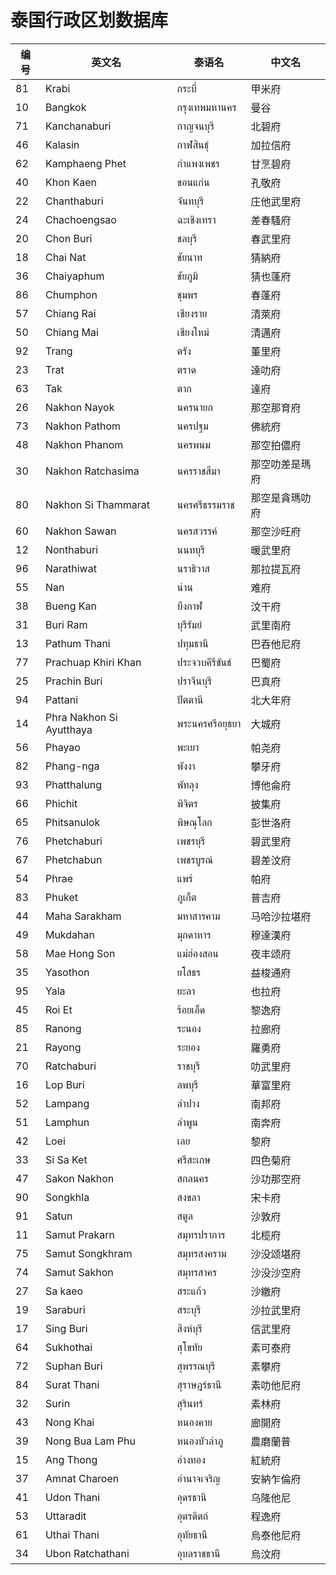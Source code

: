 # 泰国行政区划数据库

| 编号 | 英文名 | 泰语名 | 中文名 |
|-------------|--------------|-----------|--------------|
| 81 | Krabi | กระบี่ | 甲米府 |
| 10 | Bangkok | กรุงเทพมหานคร | 曼谷 |
| 71 | Kanchanaburi | กาญจนบุรี | 北碧府 |
| 46 | Kalasin | กาฬสินธุ์ | 加拉信府 |
| 62 | Kamphaeng Phet | กำแพงเพชร | 甘烹碧府 |
| 40 | Khon Kaen | ขอนแก่น | 孔敬府 |
| 22 | Chanthaburi | จันทบุรี | 庄他武里府 |
| 24 | Chachoengsao | ฉะเชิงเทรา | 差春騷府 |
| 20 | Chon Buri | ชลบุรี | 春武里府 |
| 18 | Chai Nat | ชัยนาท | 猜納府 |
| 36 | Chaiyaphum | ชัยภูมิ | 猜也蓬府 |
| 86 | Chumphon | ชุมพร | 春蓬府 |
| 57 | Chiang Rai | เชียงราย | 清萊府 |
| 50 | Chiang Mai | เชียงใหม่ | 清邁府 |
| 92 | Trang | ตรัง | 董里府 |
| 23 | Trat | ตราด | 達叻府 |
| 63 | Tak | ตาก | 達府 |
| 26 | Nakhon Nayok | นครนายก | 那空那育府 |
| 73 | Nakhon Pathom | นครปฐม | 佛統府 |
| 48 | Nakhon Phanom | นครพนม | 那空拍儂府 |
| 30 | Nakhon Ratchasima | นครราชสีมา | 那空叻差是瑪府 |
| 80 | Nakhon Si Thammarat | นครศรีธรรมราช | 那空是貪瑪叻府 |
| 60 | Nakhon Sawan | นครสวรรค์ | 那空沙旺府 |
| 12 | Nonthaburi | นนทบุรี | 暖武里府 |
| 96 | Narathiwat | นราธิวาส | 那拉提瓦府 |
| 55 | Nan | น่าน | 难府 |
| 38 | Bueng Kan | บึงกาฬ | 汶干府 |
| 31 | Buri Ram | บุรีรัมย์ | 武里南府 |
| 13 | Pathum Thani | ปทุมธานี | 巴吞他尼府 |
| 77 | Prachuap Khiri Khan | ประจวบคีรีขันธ์ | 巴蜀府 |
| 25 | Prachin Buri | ปราจีนบุรี | 巴真府 |
| 94 | Pattani | ปัตตานี | 北大年府 |
| 14 | Phra Nakhon Si Ayutthaya | พระนครศรีอยุธยา | 大城府 |
| 56 | Phayao | พะเยา | 帕尧府 |
| 82 | Phang-nga | พังงา | 攀牙府 |
| 93 | Phatthalung | พัทลุง | 博他侖府 |
| 66 | Phichit | พิจิตร | 披集府 |
| 65 | Phitsanulok | พิษณุโลก | 彭世洛府 |
| 76 | Phetchaburi | เพชรบุรี | 碧武里府 |
| 67 | Phetchabun | เพชรบูรณ์ | 碧差汶府 |
| 54 | Phrae | แพร่ | 帕府 |
| 83 | Phuket | ภูเก็ต | 普吉府 |
| 44 | Maha Sarakham | มหาสารคาม | 马哈沙拉堪府 |
| 49 | Mukdahan | มุกดาหาร | 穆達漢府 |
| 58 | Mae Hong Son | แม่ฮ่องสอน | 夜丰颂府 |
| 35 | Yasothon | ยโสธร | 益梭通府 |
| 95 | Yala | ยะลา | 也拉府 |
| 45 | Roi Et | ร้อยเอ็ด | 黎逸府 |
| 85 | Ranong | ระนอง | 拉廊府 |
| 21 | Rayong | ระยอง | 羅勇府 |
| 70 | Ratchaburi | ราชบุรี | 叻武里府 |
| 16 | Lop Buri | ลพบุรี | 華富里府 |
| 52 | Lampang | ลำปาง | 南邦府 |
| 51 | Lamphun | ลำพูน | 南奔府 |
| 42 | Loei | เลย | 黎府 |
| 33 | Si Sa Ket | ศรีสะเกษ | 四色菊府 |
| 47 | Sakon Nakhon | สกลนคร | 沙功那空府 |
| 90 | Songkhla | สงขลา | 宋卡府 |
| 91 | Satun | สตูล | 沙敦府 |
| 11 | Samut Prakarn | สมุทรปราการ | 北榄府 |
| 75 | Samut Songkhram | สมุทรสงคราม | 沙没颂堪府 |
| 74 | Samut Sakhon | สมุทรสาคร | 沙没沙空府 |
| 27 | Sa kaeo | สระแก้ว | 沙繳府 |
| 19 | Saraburi | สระบุรี | 沙拉武里府 |
| 17 | Sing Buri | สิงห์บุรี | 信武里府 |
| 64 | Sukhothai | สุโขทัย | 素可泰府 |
| 72 | Suphan Buri | สุพรรณบุรี | 素攀府 |
| 84 | Surat Thani | สุราษฎร์ธานี | 素叻他尼府 |
| 32 | Surin | สุรินทร์ | 素林府 |
| 43 | Nong Khai | หนองคาย | 廊開府 |
| 39 | Nong Bua Lam Phu | หนองบัวลำภู | 農磨蘭普 |
| 15 | Ang Thong | อ่างทอง | 紅統府 |
| 37 | Amnat Charoen | อำนาจเจริญ | 安納乍倫府 |
| 41 | Udon Thani | อุดรธานี | 乌隆他尼 |
| 53 | Uttaradit | อุตรดิตถ์ | 程逸府 |
| 61 | Uthai Thani | อุทัยธานี | 烏泰他尼府 |
| 34 | Ubon Ratchathani | อุบลราชธานี | 烏汶府 |
